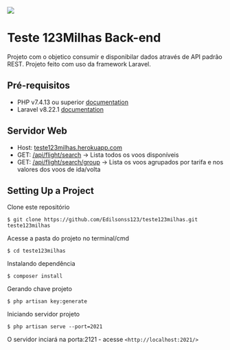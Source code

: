 <img src="teste123milhas.herokuapp.com/storage/img/teste123Milhas"></img>
# Teste 123Milhas Back-end
 Projeto com o objetico consumir e disponibilar dados através de API padrão REST.
 Projeto feito com uso da framework Laravel.

## Pré-requisitos 

- PHP v7.4.13 ou superior [documentation](https://www.php.net/downloads.php)
- Laravel v8.22.1 [documentation](https://laravel.com/docs)

## Servidor Web
- Host: [teste123milhas.herokuapp.com](teste123milhas.herokuapp.com])
- GET: [/api/flight/search](teste123milhas.herokuapp.com/api/flight/search) -> Lista todos os voos disponíveis
- GET: [/api/flight/search/group](teste123milhas.herokuapp.com/api/flight/search/group) -> Lista os voos agrupados por tarifa e nos valores dos voos de ida/volta

## Setting Up a Project 
Clone este repositório

```
$ git clone https://github.com/Edilsonss123/teste123milhas.git teste123milhas
```
Acesse a pasta do projeto no terminal/cmd

```
$ cd teste123milhas
```

Instalando dependência 

```
$ composer install
```

Gerando chave projeto

```
$ php artisan key:generate 
```

Iniciando servidor projeto

```
$ php artisan serve --port=2021
```
O servidor inciará na porta:2121 - acesse ```<http://localhost:2021/>```